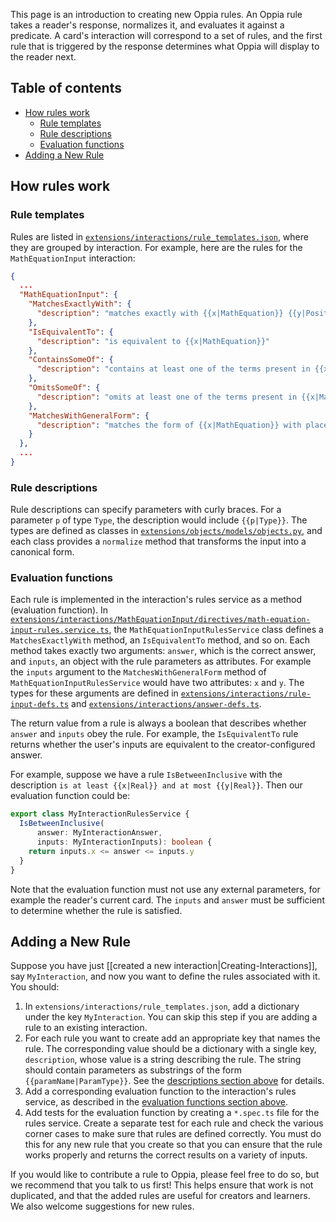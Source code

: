 This page is an introduction to creating new Oppia rules. An Oppia rule takes a reader's response, normalizes it, and evaluates it against a predicate. A card's interaction will correspond to a set of rules, and the first rule that is triggered by the response determines what Oppia will display to the reader next.

## Table of contents

* [How rules work](#how-rules-work)
  * [Rule templates](#rule-templates)
  * [Rule descriptions](#rule-descriptions)
  * [Evaluation functions](#evaluation-functions)
* [Adding a New Rule](#adding-a-new-rule)

## How rules work

### Rule templates

Rules are listed in [`extensions/interactions/rule_templates.json`](https://github.com/oppia/oppia/blob/develop/extensions/interactions/rule_templates.json), where they are grouped by interaction. For example, here are the rules for the `MathEquationInput` interaction:

```json
{
  ...
  "MathEquationInput": {
    "MatchesExactlyWith": {
      "description": "matches exactly with {{x|MathEquation}} {{y|PositionOfTerms}}"
    },
    "IsEquivalentTo": {
      "description": "is equivalent to {{x|MathEquation}}"
    },
    "ContainsSomeOf": {
      "description": "contains at least one of the terms present in {{x|MathEquation}} {{y|PositionOfTerms}}"
    },
    "OmitsSomeOf": {
      "description": "omits at least one of the terms present in {{x|MathEquation}} {{y|PositionOfTerms}}"
    },
    "MatchesWithGeneralForm": {
      "description": "matches the form of {{x|MathEquation}} with placeholders {{y|SetOfAlgebraicIdentifier}}"
    }
  },
  ...
}
```

### Rule descriptions

Rule descriptions can specify parameters with curly braces. For a parameter `p` of type `Type`, the description would include `{{p|Type}}`. The types are defined as classes in [`extensions/objects/models/objects.py`](https://github.com/oppia/oppia/blob/develop/extensions/objects/models/objects.py), and each class provides a `normalize` method that transforms the input into a canonical form.

### Evaluation functions

Each rule is implemented in the interaction's rules service as a method (evaluation function). In [`extensions/interactions/MathEquationInput/directives/math-equation-input-rules.service.ts`](https://github.com/oppia/oppia/blob/develop/extensions/interactions/MathEquationInput/directives/math-equation-input-rules.service.ts), the `MathEquationInputRulesService` class defines a `MatchesExactlyWith` method, an `IsEquivalentTo` method, and so on. Each method takes exactly two arguments: `answer`, which is the correct answer, and `inputs`, an object with the rule parameters as attributes. For example the `inputs` argument to the `MatchesWithGeneralForm` method of `MathEquationInputRulesService` would have two attributes: `x` and `y`. The types for these arguments are defined in [`extensions/interactions/rule-input-defs.ts`](https://github.com/oppia/oppia/blob/develop/extensions/interactions/rule-input-defs.ts) and [`extensions/interactions/answer-defs.ts`](https://github.com/oppia/oppia/blob/develop/extensions/interactions/answer-defs.ts).

The return value from a rule is always a boolean that describes whether `answer` and `inputs` obey the rule. For example, the `IsEquivalentTo` rule returns whether the user's inputs are equivalent to the creator-configured answer.

For example, suppose we have a rule `IsBetweenInclusive` with the description `is at least {{x|Real}} and at most {{y|Real}}`. Then our evaluation function could be:

```ts
export class MyInteractionRulesService {
  IsBetweenInclusive(
      answer: MyInteractionAnswer,
      inputs: MyInteractionInputs): boolean {
    return inputs.x <= answer <= inputs.y
  }
}
```

Note that the evaluation function must not use any external parameters, for example the reader's current card. The `inputs` and `answer` must be sufficient to determine whether the rule is satisfied.

## Adding a New Rule

Suppose you have just [[created a new interaction|Creating-Interactions]], say `MyInteraction`, and now you want to define the rules associated with it. You should:

1. In `extensions/interactions/rule_templates.json`, add a dictionary under the key `MyInteraction`. You can skip this step if you are adding a rule to an existing interaction.
2. For each rule you want to create add an appropriate key that names the rule. The corresponding value should be a dictionary with a single key, `description`, whose value is a string describing the rule. The string should contain parameters as substrings of the form `{{paramName|ParamType}}`. See the [descriptions section above](#rule-descriptions) for details.
3. Add a corresponding evaluation function to the interaction's rules service, as described in the [evaluation functions section above](#evaluation-functions).
4. Add tests for the evaluation function by creating a `*.spec.ts` file for the rules service. Create a separate test for each rule and check the various corner cases to make sure that rules are defined correctly. You must do this for any new rule that you create so that you can ensure that the rule works properly and returns the correct results on a variety of inputs.

If you would like to contribute a rule to Oppia, please feel free to do so, but we recommend that you talk to us first! This helps ensure that work is not duplicated, and that the added rules are useful for creators and learners. We also welcome suggestions for new rules.
